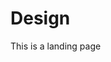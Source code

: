 Design
============================================================================================

This is a landing page